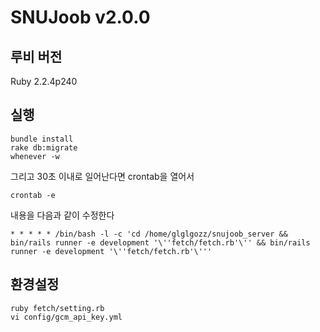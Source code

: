 # SNUJoob v2.0.0

## 루비 버전

Ruby 2.2.4p240

## 실행

    bundle install
    rake db:migrate
    whenever -w

그리고 30초 이내로 일어난다면 crontab을 열어서

    crontab -e

내용을 다음과 같이 수정한다

    * * * * * /bin/bash -l -c 'cd /home/glglgozz/snujoob_server && bin/rails runner -e development '\''fetch/fetch.rb'\'' && bin/rails runner -e development '\''fetch/fetch.rb'\'''

## 환경설정

    ruby fetch/setting.rb
    vi config/gcm_api_key.yml
